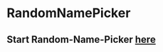 # RandomNamePicker
## Start Random-Name-Picker  [here](https://amrhitzzz.github.io/RandomNamePicker/)
